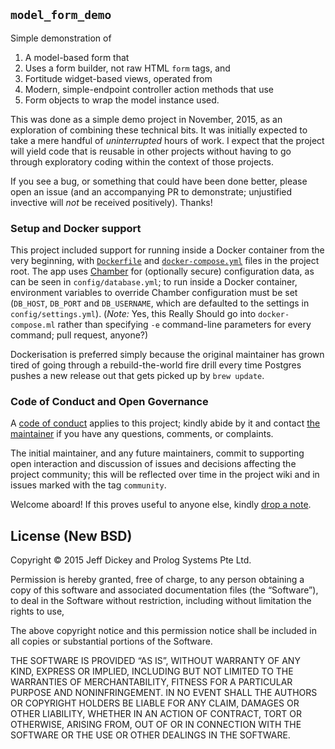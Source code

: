 ## `model_form_demo`

Simple demonstration of

1. A model-based form that
2. Uses a form builder, not raw HTML `form` tags, and
3. Fortitude widget-based views, operated from
4. Modern, simple-endpoint controller action methods that use
5. Form objects to wrap the model instance used.

This was done as a simple demo project in November, 2015, as an exploration of combining these technical bits. It was initially expected to take a mere handful of *uninterrupted* hours of work. I expect that the project will yield code that is reusable in other projects without having to go through exploratory coding within the context of those projects.

If you see a bug, or something that could have been done better, please open an issue (and an accompanying PR to demonstrate; unjustified invective will *not* be received positively). Thanks!

### Setup and Docker support

This project included support for running inside a Docker container from the very beginning, with [`Dockerfile`](Dockerfile) and [`docker-compose.yml`](docker-compose.yml) files in the project root. The app uses [Chamber](https://github.com/thekompanee/chamber) for (optionally secure) configuration data, as can be seen in `config/database.yml`; to run inside a Docker container, environment variables to override Chamber configuration must be set (`DB_HOST`, `DB_PORT` and `DB_USERNAME`, which are defaulted to the settings in `config/settings.yml`). (*Note:* Yes, this Really Should go into `docker-compose.ml` rather than specifying `-e` command-line parameters for every command; pull request, anyone?)

Dockerisation is preferred simply because the original maintainer has grown tired of going through a rebuild-the-world fire drill every time Postgres pushes a new release out that gets picked up by `brew update`.

### Code of Conduct and Open Governance

A [code of conduct](CODE_OF_CONDUCT.md) applies to this project; kindly abide by it and contact [the maintainer](https://github.com/jdickey) if you have any questions, comments, or complaints.

The initial maintainer, and any future maintainers, commit to supporting open interaction and discussion of issues and decisions affecting the project community; this will be reflected over time in the project wiki and in issues marked with the tag `community`.

Welcome aboard! If this proves useful to anyone else, kindly [drop a note](https://github.com/jdickey).

## License (New BSD)

Copyright © 2015 Jeff Dickey and Prolog Systems Pte Ltd.

Permission is hereby granted, free of charge, to any person obtaining a copy of this software and associated documentation files (the “Software”), to deal in the Software without restriction, including without limitation the rights to use, 

The above copyright notice and this permission notice shall be included in all copies or substantial portions of the Software.

THE SOFTWARE IS PROVIDED “AS IS”, WITHOUT WARRANTY OF ANY KIND, EXPRESS OR IMPLIED, INCLUDING BUT NOT LIMITED TO THE WARRANTIES OF MERCHANTABILITY, FITNESS FOR A PARTICULAR PURPOSE AND NONINFRINGEMENT. IN NO EVENT SHALL THE AUTHORS OR COPYRIGHT HOLDERS BE LIABLE FOR ANY CLAIM, DAMAGES OR OTHER LIABILITY, WHETHER IN AN ACTION OF CONTRACT, TORT OR OTHERWISE, ARISING FROM, OUT OF OR IN CONNECTION WITH THE SOFTWARE OR THE USE OR OTHER DEALINGS IN THE SOFTWARE.